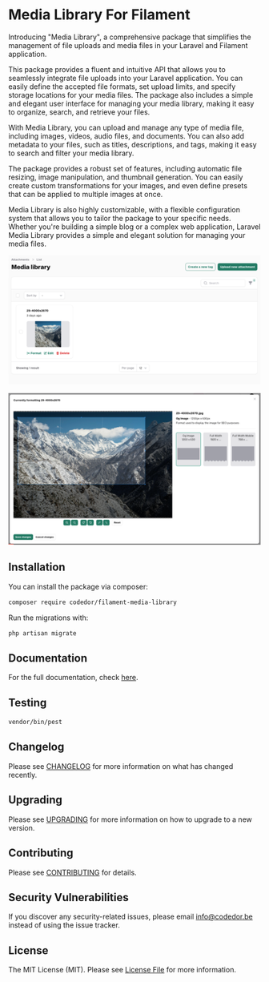 # Media Library For Filament

Introducing "Media Library", a comprehensive package that simplifies the management of file uploads and media
files in your Laravel and Filament application.

This package provides a fluent and intuitive API that allows you to seamlessly integrate file uploads into your Laravel
application. You can easily define the accepted file formats, set upload limits, and specify storage locations for your
media files. The package also includes a simple and elegant user interface for managing your media library, making it
easy to organize, search, and retrieve your files.

With Media Library, you can upload and manage any type of media file, including images, videos, audio files, and
documents. You can also add metadata to your files, such as titles, descriptions, and tags, making it easy to search and
filter your media library.

The package provides a robust set of features, including automatic file resizing, image manipulation, and thumbnail
generation. You can easily create custom transformations for your images, and even define presets that can be applied to
multiple images at once.

Media Library is also highly customizable, with a flexible configuration system that allows you to tailor the
package to your specific needs. Whether you're building a simple blog or a complex web application, Laravel Media
Library provides a simple and elegant solution for managing your media files.

![Overview page](docs/index.png)

![Formatter modal](docs/formatter.png)

## Installation

You can install the package via composer:

```bash
composer require codedor/filament-media-library
```

Run the migrations with:

```bash
php artisan migrate
```

## Documentation

For the full documentation, check [here](./docs/index.md).

## Testing

```bash
vendor/bin/pest
```

## Changelog

Please see [CHANGELOG](CHANGELOG.md) for more information on what has changed recently.

## Upgrading

Please see [UPGRADING](UPGRADING.md) for more information on how to upgrade to a new version.

## Contributing

Please see [CONTRIBUTING](CONTRIBUTING.md) for details.

## Security Vulnerabilities

If you discover any security-related issues, please email info@codedor.be instead of using the issue tracker.

## License

The MIT License (MIT). Please see [License File](LICENSE.md) for more information.
